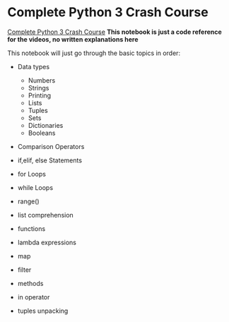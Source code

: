 # Complete Python 3 Crash Course

 
 [Complete Python 3 Crash Course](https://youtu.be/0q1ihw--HzQ)
**This notebook is just a code reference for the videos, no written explanations here**

This notebook will just go through the basic topics in order:

* Data types
    * Numbers
    * Strings
    * Printing
    * Lists
    * Tuples 
    * Sets
    * Dictionaries
    * Booleans

* Comparison Operators
* if,elif, else Statements
* for Loops
* while Loops
* range()
* list comprehension
* functions
* lambda expressions
* map 
* filter
* methods
* in operator
* tuples unpacking

